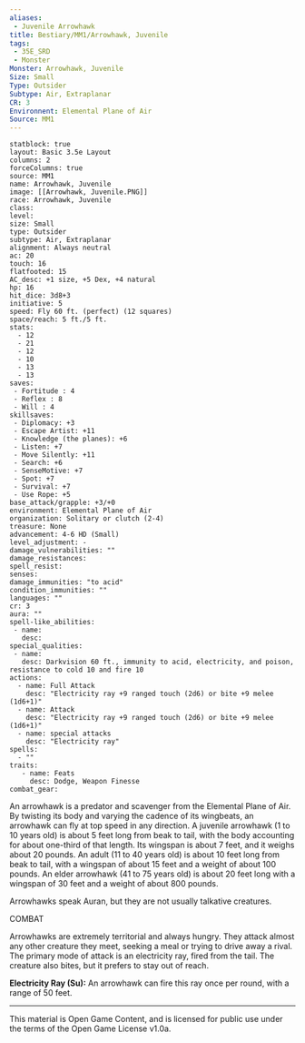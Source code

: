 ```yaml
---
aliases:
 - Juvenile Arrowhawk
title: Bestiary/MM1/Arrowhawk, Juvenile
tags: 
 - 35E_SRD
 - Monster
Monster: Arrowhawk, Juvenile
Size: Small
Type: Outsider
Subtype: Air, Extraplanar
CR: 3
Environnent: Elemental Plane of Air
Source: MM1
---
```


```statblock
statblock: true
layout: Basic 3.5e Layout
columns: 2
forceColumns: true
source: MM1 
name: Arrowhawk, Juvenile
image: [[Arrowhawk, Juvenile.PNG]]
race: Arrowhawk, Juvenile
class: 
level: 
size: Small
type: Outsider
subtype: Air, Extraplanar
alignment: Always neutral
ac: 20
touch: 16
flatfooted: 15
AC_desc: +1 size, +5 Dex, +4 natural
hp: 16
hit_dice: 3d8+3
initiative: 5
speed: Fly 60 ft. (perfect) (12 squares)
space/reach: 5 ft./5 ft.
stats:
  - 12
  - 21
  - 12
  - 10
  - 13
  - 13
saves:
 - Fortitude : 4
 - Reflex : 8
 - Will : 4
skillsaves:
 - Diplomacy: +3
 - Escape Artist: +11
 - Knowledge (the planes): +6
 - Listen: +7
 - Move Silently: +11
 - Search: +6
 - SenseMotive: +7
 - Spot: +7
 - Survival: +7
 - Use Rope: +5
base_attack/grapple: +3/+0
environment: Elemental Plane of Air
organization: Solitary or clutch (2-4)
treasure: None
advancement: 4-6 HD (Small)
level_adjustment: -
damage_vulnerabilities: ""
damage_resistances: 
spell_resist: 
senses: 
damage_immunities: "to acid"
condition_immunities: ""
languages: ""
cr: 3
aura: ""
spell-like_abilities:
 - name: 
   desc: 
special_qualities:
 - name:
   desc: Darkvision 60 ft., immunity to acid, electricity, and poison, resistance to cold 10 and fire 10
actions:
  - name: Full Attack
    desc: "Electricity ray +9 ranged touch (2d6) or bite +9 melee (1d6+1)"
  - name: Attack
    desc: "Electricity ray +9 ranged touch (2d6) or bite +9 melee (1d6+1)"
  - name: special attacks
    desc: "Electricity ray"
spells:
  - ""
traits:
   - name: Feats
     desc: Dodge, Weapon Finesse
combat_gear:  
```


An arrowhawk is a predator and scavenger from the Elemental Plane of Air. By twisting its body and varying the cadence of its wingbeats, an arrowhawk can fly at top speed in any direction. A juvenile arrowhawk (1 to 10 years old) is about 5 feet long from beak to tail, with the body accounting for about one-third of that length. Its wingspan is about 7 feet, and it weighs about 20 pounds. An adult (11 to 40 years old) is about 10 feet long from beak to tail, with a wingspan of about 15 feet and a weight of about 100 pounds. An elder arrowhawk (41 to 75 years old) is about 20 feet long with a wingspan of 30 feet and a weight of about 800 pounds.

Arrowhawks speak Auran, but they are not usually talkative creatures.

COMBAT

Arrowhawks are extremely territorial and always hungry. They attack almost any other creature they meet, seeking a meal or trying to drive away a rival. The primary mode of attack is an electricity ray, fired from the tail. The creature also bites, but it prefers to stay out of reach.


**Electricity Ray (Su):** An arrowhawk can fire this ray once per round, with a range of 50 feet.

---

This material is Open Game Content, and is licensed for public use under the terms of the Open Game License v1.0a.
